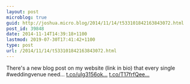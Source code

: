 ```yaml
---
layout: post
microblog: true
guid: http://joshua.micro.blog/2014/11/14/t533101842163843072.html
post_id: 39848
date: 2014-11-14T14:39:18+1100
lastmod: 2019-07-30T17:41:42+1100
type: post
url: /2014/11/14/t533101842163843072.html
---
```

There's a new blog post on my website (link in bio) that every single #weddingvenue need... [t.co/uIg3156ok...](http://t.co/uIg3156okt) [t.co/T17frfQee...](http://t.co/T17frfQee1)
